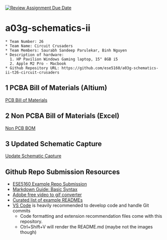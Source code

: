[![Review Assignment Due Date](https://classroom.github.com/assets/deadline-readme-button-24ddc0f5d75046c5622901739e7c5dd533143b0c8e959d652212380cedb1ea36.svg)](https://classroom.github.com/a/Ba1hqn3X)
# a03g-schematics-ii

    * Team Number: 26
    * Team Name: Circuit Crusaders
    * Team Members: Saurabh Sandeep Parulekar, Binh Nguyen
    * Description of hardware: 
      1. HP Pavilion Windows Gaming laptop, 15" 8GB i5
      2. Apple M2 Pro - Macbook 
    * Github Repository URL: https://github.com/ese5160/a03g-schematics-ii-t26-circuit-crusaders

## 1 PCBA Bill of Materials (Altium)
[PCB Bill of Materials](https://upenn-eselabs.365.altium.com/designs/114505C5-8A92-40C3-9C26-AFBB1F629568#design)
## 2 Non PCBA Bill of Materials (Excel)
[Non PCB BOM](https://github.com/ese5160/a03g-schematics-ii-t26-circuit-crusaders/blob/main/A03G%20non%20pcba%20bom%20-%20Circuit%20Crusaders.xlsx)

## 3 Updated Schematic Capture
[Update Schematic Capture](https://upenn-eselabs.365.altium.com/designs/114505C5-8A92-40C3-9C26-AFBB1F629568#design)

## Github Repo Submission Resources

* [ESE5160 Example Repo Submission](https://github.com/ese5160/example-repository-submission)
* [Markdown Guide: Basic Syntax](https://www.markdownguide.org/basic-syntax/)
* [Adobe free video to gif converter](https://www.adobe.com/express/feature/video/convert/video-to-gif)
* [Curated list of example READMEs](https://github.com/matiassingers/awesome-readme)
* [VS Code](https://code.visualstudio.com/) is heavily recommended to develop code and handle Git commits
  * Code formatting and extension recommendation files come with this repository.
  * Ctrl+Shift+V will render the README.md (maybe not the images though)
